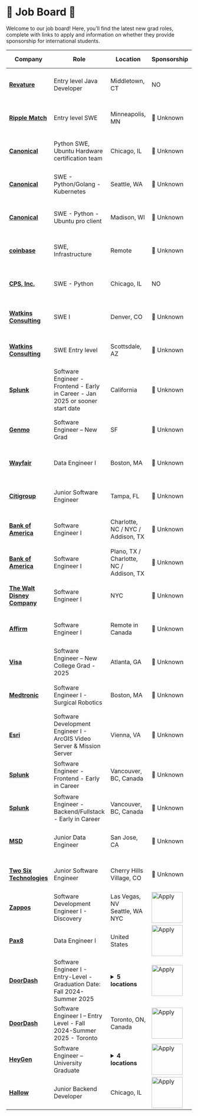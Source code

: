 # 🎉 Job Board 🎉

Welcome to our job board! Here, you’ll find the latest new grad roles, complete with links to apply and information on whether they provide sponsorship for international students.

| Company | Role | Location | Sponsorship | Application | Date Posted |
| ------- | ---- | -------- | ----------- | ----------- | ----------- |
| **[Revature](https://www.revature.com/entry-level-software-engineer?utm_source=linkedin&sourcedBy=BalaLP)** | Entry level Java Developer | Middletown, CT | NO | [<img src="https://i.imgur.com/w6lyvuC.png" width="84" alt="Apply">](https://www.revature.com/entry-level-software-engineer?utm_source=linkedin&sourcedBy=BalaLP) | Nov 4 |
| **[Ripple Match](https://job-boards.greenhouse.io/ripplematchinterns/jobs/7714978002?gh_src=56c1cc942us)** | Entry level SWE | Minneapolis, MN | 🛂 Unknown | [<img src="https://i.imgur.com/w6lyvuC.png" width="84" alt="Apply">](https://job-boards.greenhouse.io/ripplematchinterns/jobs/7714978002?gh_src=56c1cc942us) | Nov 4 |
| **[Canonical](https://boards.greenhouse.io/canonicaljobs/jobs/6203551?gh_src=8e4832c41us)** | Python SWE, Ubuntu Hardware certification team | Chicago, IL | 🛂 Unknown | [<img src="https://i.imgur.com/w6lyvuC.png" width="84" alt="Apply">](https://boards.greenhouse.io/canonicaljobs/jobs/6203551?gh_src=8e4832c41us) | Nov 4 |
| **[Canonical](https://boards.greenhouse.io/canonicaljobs/jobs/6289471?gh_src=04f3e23f1us)** | SWE - Python/Golang - Kubernetes | Seattle, WA | 🛂 Unknown | [<img src="https://i.imgur.com/w6lyvuC.png" width="84" alt="Apply">](https://boards.greenhouse.io/canonicaljobs/jobs/6289471?gh_src=04f3e23f1us) | Nov 4 |
| **[Canonical](https://boards.greenhouse.io/canonicaljobs/jobs/6224195?gh_src=719590ea1us)** | SWE - Python - Ubuntu pro client | Madison, WI | 🛂 Unknown | [<img src="https://i.imgur.com/w6lyvuC.png" width="84" alt="Apply">](https://boards.greenhouse.io/canonicaljobs/jobs/6224195?gh_src=719590ea1us) | Nov 4 |
| **[coinbase](https://www.coinbase.com/careers/positions/6367223?gh_jid=6367223&gh_src=20687b321us&source=LinkedIn)** | SWE, Infrastructure | Remote | 🛂 Unknown | [<img src="https://i.imgur.com/w6lyvuC.png" width="84" alt="Apply">](https://www.coinbase.com/careers/positions/6367223?gh_jid=6367223&gh_src=20687b321us&source=LinkedIn) | Nov 4 |
| **[CPS, Inc.](https://www.linkedin.com/jobs/search/?currentJobId=3797954932&f_E=2&f_TPR=r86400&geoId=103644278&keywords=software%20engineer&origin=JOB_SEARCH_PAGE_KEYWORD_AUTOCOMPLETE&refresh=true&sortBy=R)** | SWE - Python | Chicago, IL | NO | [<img src="https://i.imgur.com/w6lyvuC.png" width="84" alt="Apply">](https://www.linkedin.com/jobs/search/?currentJobId=3797954932&f_E=2&f_TPR=r86400&geoId=103644278&keywords=software%20engineer&origin=JOB_SEARCH_PAGE_KEYWORD_AUTOCOMPLETE&refresh=true&sortBy=R) | Nov 4 |
| **[Watkins Consulting](https://app.dover.com/apply/watkins-consulting/ffd4c2a7-1cc8-4af4-bb8a-5e1895452264?rs=42706078)** | SWE I | Denver, CO | 🛂 Unknown | [<img src="https://i.imgur.com/w6lyvuC.png" width="84" alt="Apply">](https://app.dover.com/apply/watkins-consulting/ffd4c2a7-1cc8-4af4-bb8a-5e1895452264?rs=42706078) | Nov 4 |
| **[Watkins Consulting](https://careers-gdms.icims.com/jobs/64396/job?utm_source=indeed_integration&iis=Job+Board&iisn=Indeed&indeed-apply-token=73a2d2b2a8d6d5c0a62696875eaebd669103652d3f0c2cd5445d3e66b1592b0f&mobile=false&width=1355&height=500&bga=true&needsRedirect=false&jan1offset=-360&jun1offset=-300)** | SWE Entry level | Scottsdale, AZ | 🛂 Unknown | [<img src="https://i.imgur.com/w6lyvuC.png" width="84" alt="Apply">](https://careers-gdms.icims.com/jobs/64396/job?utm_source=indeed_integration&iis=Job+Board&iisn=Indeed&indeed-apply-token=73a2d2b2a8d6d5c0a62696875eaebd669103652d3f0c2cd5445d3e66b1592b0f&mobile=false&width=1355&height=500&bga=true&needsRedirect=false&jan1offset=-360&jun1offset=-300) | Nov 4 |
| **[Splunk](https://simplify.jobs/c/Splunk)** | Software Engineer - Frontend - Early in Career - Jan 2025 or sooner start date | California | 🛂 Unknown | [<img src="https://i.imgur.com/w6lyvuC.png" width="84" alt="Apply">](https://jobs.jobvite.com/splunk-careers/job/omQMufwc?nl=1&fr=false&utm_source=Simplify&ref=Simplify) | Nov 4 |
| **[Genmo](https://simplify.jobs/c/Genmo)** | Software Engineer – New Grad | SF | 🛂 Unknown | [<img src="https://i.imgur.com/w6lyvuC.png" width="84" alt="Apply">](https://jobs.ashbyhq.com/genmo/9b5477f4-97af-4aaa-b855-910c982ce191/application?utm_source=Simplify&ref=Simplify) | Nov 4 |
| **[Wayfair](https://simplify.jobs/c/Wayfair)** | Data Engineer I | Boston, MA | 🛂 Unknown | [<img src="https://i.imgur.com/w6lyvuC.png" width="84" alt="Apply">](https://www.wayfair.com/careers/jobs/7714495002?gh_jid=7714495002&utm_source=Simplify&ref=Simplify) | Nov 4 |
| **[Citigroup](https://simplify.jobs/c/5fdb14b0-be2f-4141-8255-f61325f9e0c2)** | Junior Software Engineer | Tampa, FL | 🛂 Unknown | [<img src="https://i.imgur.com/w6lyvuC.png" width="84" alt="Apply">](https://citi.wd5.myworkdayjobs.com/en-US/2/job/Tampa-Florida-United-States/Junior-Software-Engineer_24799343?utm_source=Simplify&ref=Simplify) | Nov 4 |
| **[Bank of America](https://simplify.jobs/c/043a00ac-6fd9-4afc-991a-4d845205ab9a)** | Software Engineer I | Charlotte, NC / NYC / Addison, TX | 🛂 Unknown | [<img src="https://i.imgur.com/w6lyvuC.png" width="84" alt="Apply">](https://ghr.wd1.myworkdayjobs.com/en-US/Lateral-US/job/New-York/Software-Engineer-I_24043442?utm_source=Simplify&ref=Simplify) | Nov 1 |
| **[Bank of America](https://simplify.jobs/c/043a00ac-6fd9-4afc-991a-4d845205ab9a)** | Software Engineer I | Plano, TX / Charlotte, NC / Addison, TX | 🛂 Unknown | [<img src="https://i.imgur.com/w6lyvuC.png" width="84" alt="Apply">](https://ghr.wd1.myworkdayjobs.com/en-US/Lateral-US/job/Plano/Software-Engineer-I_24043444?utm_source=Simplify&ref=Simplify) | Nov 1 |
| **[The Walt Disney Company](https://simplify.jobs/c/Disney)** | Software Engineer I | NYC | 🛂 Unknown | [<img src="https://i.imgur.com/w6lyvuC.png" width="84" alt="Apply">](https://disney.wd5.myworkdayjobs.com/en-US/disneycareer/job/New-York-NY-USA/Software-Engineer-I_10104819?utm_source=Simplify&ref=Simplify) | Nov 1 |
| **[Affirm](https://simplify.jobs/c/Affirm)** | Software Engineer I | Remote in Canada | 🛂 Unknown | [<img src="https://i.imgur.com/w6lyvuC.png" width="84" alt="Apply">](https://job-boards.greenhouse.io/affirm/jobs/6255596003?utm_source=Simplify&ref=Simplify) | Nov 1 |
| **[Visa](https://simplify.jobs/c/Visa)** | Software Engineer – New College Grad - 2025 | Atlanta, GA | 🛂 Unknown | [<img src="https://i.imgur.com/w6lyvuC.png" width="84" alt="Apply">](https://jobs.smartrecruiters.com/Visa/744000024173085?utm_source=Simplify&ref=Simplify) | Nov 1 |
| **[Medtronic](https://simplify.jobs/c/9b240811-be36-4b51-8f40-6973a27e1f62)** | Software Engineer I - Surgical Robotics | Boston, MA | 🛂 Unknown | [<img src="https://i.imgur.com/w6lyvuC.png" width="84" alt="Apply">](https://medtronic.wd1.myworkdayjobs.com/MedtronicCareers/job/Boston-Massachusetts-United-States-of-America/Software-Engineer-I---Surgical-Robotics_R12242-2?utm_source=Simplify&ref=Simplify) | Oct 31 |
| **[Esri](https://simplify.jobs/c/3bc7a09e-e5f1-45e8-b26b-1d3c77588a00)** | Software Development Engineer I - ArcGIS Video Server & Mission Server | Vienna, VA | 🛂 Unknown | [<img src="https://i.imgur.com/w6lyvuC.png" width="84" alt="Apply">](https://www.esri.com/careers/4543245007?gh_jid=4543245007&utm_source=Simplify&ref=Simplify) | Oct 31 |
| **[Splunk](https://simplify.jobs/c/Splunk)** | Software Engineer - Frontend - Early in Career | Vancouver, BC, Canada | 🛂 Unknown | [<img src="https://i.imgur.com/w6lyvuC.png" width="84" alt="Apply">](https://jobs.jobvite.com/splunk-careers/job/oXmLufwi?nl=1&fr=false&utm_source=Simplify&ref=Simplify) | Oct 30 |
| **[Splunk](https://simplify.jobs/c/Splunk)** | Software Engineer - Backend/Fullstack - Early in Career | Vancouver, BC, Canada | 🛂 Unknown | [<img src="https://i.imgur.com/w6lyvuC.png" width="84" alt="Apply">](https://jobs.jobvite.com/splunk-careers/job/oxpLufwV?nl=1&fr=false&utm_source=Simplify&ref=Simplify) | Oct 30 |
| **[MSD](https://simplify.jobs/c/175953b9-17d1-4a2f-b0af-b77706477183)** | Junior Data Engineer | San Jose, CA | 🛂 Unknown | [<img src="https://i.imgur.com/w6lyvuC.png" width="84" alt="Apply">](https://msd.wd5.myworkdayjobs.com/en-US/SearchJobs/job/CRI---San-Jose---San-Jose-City-Place/Junior-Data-Engineer_R317497?utm_source=Simplify&ref=Simplify) | Oct 30 |
| **[Two Six Technologies](https://simplify.jobs/c/Two-Six-Technologies)** | Junior Software Engineer | Cherry Hills Village, CO | 🛂 Unknown | [<img src="https://i.imgur.com/w6lyvuC.png" width="84" alt="Apply">](https://job-boards.greenhouse.io/twosixtechnologies/jobs/5367134004?utm_source=Simplify&ref=Simplify) | Oct 30 |
| **[Zappos](https://simplify.jobs/c/a6570f4d-f873-454f-be46-9267de8d387b)** | Software Development Engineer I - Discovery | Las Vegas, NV</br>Seattle, WA</br>NYC | <a href="https://zappos.wd1.myworkdayjobs.com/en-US/Zappos/job/Las-Vegas-Office/Software-Development-Engineer-II--Discovery_JR596?utm_source=Simplify&ref=Simplify"><img src="https://i.imgur.com/w6lyvuC.png" width="84" alt="Apply"></a> | 🛂 Unknown | Oct 25 |
| **[Pax8](https://simplify.jobs/c/Pax8)** | Data Engineer I | United States | <a href="https://www.pax8.com/en-us/careers/job-openings?gh_jid=5360073004&utm_source=Simplify&ref=Simplify"><img src="https://i.imgur.com/w6lyvuC.png" width="84" alt="Apply"></a> | 🛂 Unknown | Oct 25 |
| **[DoorDash](https://simplify.jobs/c/DoorDash)** | Software Engineer I - Entry-Level - Graduation Date: Fall 2024-Summer 2025 | <details><summary>**5 locations**</summary>Seattle, WA</br>SF</br>LA</br>NYC</br>Sunnyvale, CA</details> | <a href="https://boards.greenhouse.io/doordashusa/jobs/6330949?utm_source=Simplify&ref=Simplify"><img src="https://i.imgur.com/w6lyvuC.png" width="84" alt="Apply"></a> | 🛂 Unknown | Oct 24 |
| **[DoorDash](https://simplify.jobs/c/DoorDash)** | Software Engineer I – Entry Level - Fall 2024-Summer 2025 - Toronto | Toronto, ON, Canada | <a href="https://boards.greenhouse.io/doordashcanada/jobs/6346397?utm_source=Simplify&ref=Simplify"><img src="https://i.imgur.com/w6lyvuC.png" width="84" alt="Apply"></a> | 🛂 Unknown | Oct 24 |
| **[HeyGen](https://simplify.jobs/c/HeyGen)** | Software Engineer – University Graduate | <details><summary>**4 locations**</summary>Palo Alto, CA</br>Toronto, ON, Canada</br>SF</br>LA</details> | <a href="https://job-boards.greenhouse.io/heygen/jobs/4546885007?utm_source=Simplify&ref=Simplify"><img src="https://i.imgur.com/w6lyvuC.png" width="84" alt="Apply"></a> | 🛂 Unknown | Oct 22 |
| **[Hallow](https://simplify.jobs/c/Hallow)** | Junior Backend Developer | Chicago, IL | <a href="https://jobs.lever.co/hallow/e14361be-5685-48a9-a537-b44a80f10829/apply?utm_source=Simplify&ref=Simplify"><img src="https://i.imgur.com/w6lyvuC.png" width="84" alt="Apply"></a> | 🛂 Unknown | Oct 22 |

